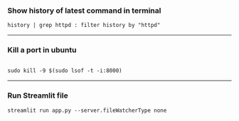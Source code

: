 ### Show history of latest command in terminal

```markdown
history | grep httpd : filter history by "httpd"
```

---

### Kill a port in ubuntu
```markdown

sudo kill -9 $(sudo lsof -t -i:8000)
```

---

### Run Streamlit file
```markdown
streamlit run app.py --server.fileWatcherType none
```

 

